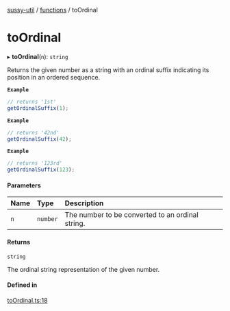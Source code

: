 
[sussy-util](../README.md) / [functions](./README.md) / toOrdinal

# toOrdinal

▸ **toOrdinal**(`n`): `string`

Returns the given number as a string with an ordinal suffix indicating its position in an ordered sequence.

**`Example`**

```ts
// returns '1st'
getOrdinalSuffix(1);
```

**`Example`**

```ts
// returns '42nd'
getOrdinalSuffix(42);
```

**`Example`**

```ts
// returns '123rd'
getOrdinalSuffix(123);
```

#### Parameters

| Name | Type | Description |
| :------ | :------ | :------ |
| `n` | `number` | The number to be converted to an ordinal string. |

#### Returns

`string`

The ordinal string representation of the given number.

#### Defined in

[toOrdinal.ts:18](https://github.com/roteKlaue/SussyUtilMadeByMe/blob/10106df/src/Functions/toOrdinal.ts#L18)

